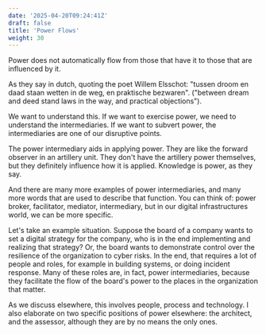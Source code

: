 ```yaml
---
date: '2025-04-20T09:24:41Z'
draft: false
title: 'Power Flows'
weight: 30
---
```


Power does not automatically flow from those that have it to those that are influenced by it.

As they say in dutch, quoting the poet Willem Elsschot: "tussen droom en daad staan wetten in de weg, en praktische bezwaren". ("between dream and deed stand laws in the way, and practical objections").

We want to understand this. If we want to exercise power, we need to understand the intermediaries. If we want to subvert power, the intermediaries are one of our disruptive points.

The power intermediary aids in applying power. They are like the forward observer in an artillery unit. They don't have the artillery power themselves, but they definitely influence how it is applied. Knowledge is power, as they say.

And there are many more examples of power intermediaries, and many more words that are used to describe that function. You can think of: power broker, facilitator, mediator, intermediary, but in our digital infrastructures world, we can be more specific.

Let's take an example situation. 
Suppose the board of a company wants to set a digital strategy for the company, who is in the end implementing and realizing that strategy? 
Or, the board wants to demonstrate control over the resilience of the organization to cyber risks. 
In the end, that requires a lot of people and roles, for example in building systems, or doing incident response. Many of these roles are, in fact, power intermediaries, because they facilitate the flow of the board's power to the places in the organization that matter.

As we discuss elsewhere, this involves people, process and technology. 
I also elaborate on two specific positions of power elsewhere: the architect, and the assessor, although they are by no means the only ones. 